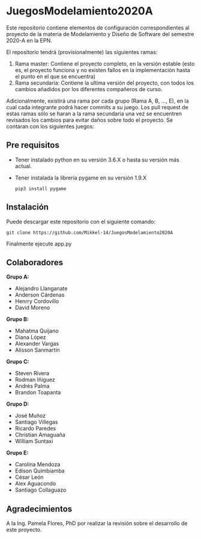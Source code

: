 # JuegosModelamiento2020A
Este repositorio contiene elementos de configuración correspondientes al proyecto de la materia de Modelamiento y Diseño de Software del semestre 2020-A en la EPN.

El repositorio tendrá (provisionalmente) las siguientes ramas:
 1. Rama master: Contiene el proyecto completo, en la versión estable (esto es, el proyecto funciona y no existen fallos en la implementación hasta el punto en el que se encuentra)
 2. Rama secundaria: Contiene la ultima versión del proyecto, con todos los cambios añadidos por los diferentes compañeros de curso. 
 
 Adicionalmente, existirá una rama por cada grupo (Rama A, B, ..., E), en la cual cada integrante podrá hacer commits a su juego. Los pull request de estas ramas sólo se haran a la rama secundaria una vez se encuentren revisados los cambios para evitar daños sobre todo el proyecto.
 Se contaran con los siguientes juegos:

## Pre requisitos

- Tener instalado python en su versión 3.6.X o hasta su versión más actual.
- Tener instalada la librería pygame en su versión 1.9.X

  `pip3 install pygame`

## Instalación

Puede descargar este repositorio con el siguiente comando:

`git clone https://github.com/Mikkel-14/JuegosModelamiento2020A`

Finalmente ejecute app.py

## Colaboradores

**Grupo A:**

- Alejandro Llanganate
- Anderson Cárdenas
- Henrry Cordovillo
- David Moreno

**Grupo B:**

- Mahatma Quijano
- Diana López
- Alexander Vargas
- Alisson Sanmartín

**Grupo C:**

- Steven Rivera
- Rodman Iñiguez
- Andrés Palma
- Brandon Toapanta

**Grupo D:**

- José Muñoz
- Santiago Villegas
- Ricardo Paredes
- Christian Amaguaña
- William Suntaxi

**Grupo E:**

- Carolina Mendoza
- Edison Quimbiamba
- César León
- Alex Aguacondo
- Santiago Collaguazo

## Agradecimientos

A la Ing. Pamela Flores, PhD por realizar la revisión sobre el desarrollo de este proyecto.


 
